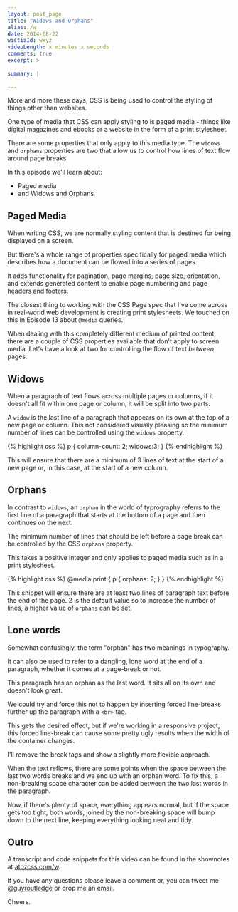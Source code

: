 ```yaml
---
layout: post_page
title: "Widows and Orphans"
alias: /w
date: 2014-08-22
wistiaId: wxyz
videoLength: x minutes x seconds
comments: true
excerpt: >
  
summary: |
  
---
```


More and more these days, CSS is being used to control the styling of
things other than websites.

One type of media that CSS can apply styling to is paged media - things
like digital magazines and ebooks or a website in the form of a print
stylesheet.

There are some properties that only apply to this media type. The
`widows` and `orphans` properties are two that allow us to control how
lines of text flow around page breaks.

In this episode we'll learn about:

* Paged media
* and Widows and Orphans

## Paged Media

When writing CSS, we are normally styling content that is destined for
being displayed on a screen. 

But there's a whole range of properties specifically for paged media which
describes how a document can be flowed into a series of pages.

It adds functionality for pagination, page margins, page size,
orientation, and extends generated content to enable page numbering and
page headers and footers.

The closest thing to working with the CSS Page spec that I've come
across in real-world web development is creating print stylesheets. We
touched on this in Episode 13 about `@media` queries.

When dealing with this completely different medium of printed content,
there are a couple of CSS properties available that don't apply to
screen media. Let's have a look at two for controlling the flow of text
*between* pages.

## Widows

When a paragraph of text flows across multiple pages or columns, if it
doesn't all fit within one page or column, it will be split into two
parts.

A `widow` is the last line of a paragraph that appears on its own at the
top of a new page or column. This not considered visually pleasing so
the minimum number of lines can be controlled using the `widows`
property.

{% highlight css %}
p {
	column-count: 2;
	widows:3;
}
{% endhighlight %}

This will ensure that there are a minimum of 3 lines of text at the
start of a new page or, in this case, at the start of a new column.

## Orphans

In contrast to `widows`, an `orphan` in the world of typrography referrs
to the first line of a paragraph that starts at the bottom of a page and
then continues on the next.

The minimum number of lines that should be left before a page break can
be controlled by the CSS `orphans` property.

This takes a positive integer and only applies to paged media such as in
a print stylesheet.

{% highlight css %}
@media print {
	p {
		orphans: 2;
	}
}
{% endhighlight %}

This snippet will ensure there are at least two lines of paragraph text
before the end of the page. 2 is the default value so to increase the
number of lines, a higher value of `orphans` can be set.

## Lone words

Somewhat confusingly, the term "orphan" has two meanings in typography.

It can also be used to refer to a dangling, lone word at the end of
a paragraph, whether it comes at a page-break or not.

This paragraph has an orphan as the last word. It sits all on its own
and doesn't look great.

We could try and force this not to happen by inserting forced
line-breaks further up the paragraph with a `<br>` tag.

This gets the desired effect, but if we're working in a responsive
project, this forced line-break can cause some pretty ugly results when
the width of the container changes.

I'll remove the break tags and show a slightly more flexible approach.

When the text reflows, there are some points when the space between the
last two words breaks and we end up with an orphan word. To fix this,
a non-breaking space character can be added between the two last words
in the paragraph.

Now, if there's plenty of space, everything appears normal, but if the
space gets too tight, both words, joined by the non-breaking space will
bump down to the next line, keeping everything looking neat and tidy.

## Outro

A transcript and code snippets for this video can be found in the
shownotes at [atozcss.com/w](http://www.atozcss.com/w).

If you have any questions please leave a comment or, you can tweet me
[@guyroutledge](http://www.twitter.com/guyroutledge) or drop me an
email.

Cheers.

